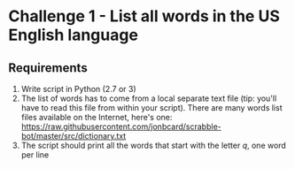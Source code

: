 # Challenge 1 - List all words in the US English language
## Requirements
1. Write script in Python (2.7 or 3)
1. The list of words has to come from a local separate text file (tip: you'll have to read this file from within your script). There are many words list files available on the Internet, here's one: https://raw.githubusercontent.com/jonbcard/scrabble-bot/master/src/dictionary.txt
1. The script should print all the words that start with the letter *q*, one word per line
